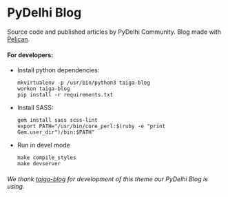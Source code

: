 # PyDelhi Blog
Source code and published articles by PyDelhi Community. Blog made with [Pelican](https://github.com/getpelican/pelican).

#### For developers:

- Install python dependencies:
  ```
  mkvirtualenv -p /usr/bin/python3 taiga-blog
  workon taiga-blog
  pip install -r requirements.txt
  ```

- Install SASS:
  ```
  gem install sass scss-lint
  export PATH="/usr/bin/core_perl:$(ruby -e "print Gem.user_dir")/bin:$PATH"
  ```

- Run in devel mode
  ```
  make compile_styles
  make devserver
  ```

###### We thank [taiga-blog](https://github.com/taigaio/taiga-blog) for development of this theme our PyDelhi Blog is using.
